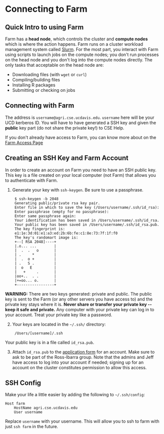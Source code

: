 # Connecting to Farm

## Quick Intro to using Farm

Farm has a **head node**, which controls the cluster and **compute
nodes** which is where the action happens. Farm runs on a cluster workload management system called
[Slurm](https://slurm.schedmd.com). For the most part, you
interact with Farm using scripts to launch jobs on the compute nodes;
you don't run processes on the head node and you don't log into the
compute nodes directly. The only tasks that acceptable on the head node are:

[todo]: <> (add a picture for better understanding)

- Downloading files (with `wget` or `curl`)
- Compiling/building files
- Installing R packages
- Submitting or checking on jobs

## Connecting with Farm

The address is `username@agri.cse.ucdavis.edu`. `username` here will
be your UCD kerberos ID. You will have to have generated a SSH key
and given the **public** key part (do not share the private key!) to
CSE Help.

If you don't already have access to Farm, you can know more about on the  [Farm Access Page](./farm_access_info.md)

[comment/question]: <> (It is not CSE help right now, what is it?)
[comment/todo]: <> (check if this link works on github as well)

## Creating an SSH Key and Farm Account


In order to create an account on Farm you need to have an SSH public key. This key is a file created on your local computer (not Farm) that allows you to authenticate with
Farm.

[comment/question]: <> (is the process same for windows/unix?)
[comment/question]: <> (maybe add that the passphrase can't be seen and is imp or something)

1. Generate your key with `ssh-keygen`. Be sure to use a passphrase.

        $ ssh-keygen -b 2048
        Generating public/private rsa key pair.
        Enter file in which to save the key (/Users/username/.ssh/id_rsa):
        Enter passphrase (empty for no passphrase):
        Enter same passphrase again:
        Your identification has been saved in /Users/username/.ssh/id_rsa.
        Your public key has been saved in /Users/username/.ssh/id_rsa.pub.
        The key fingerprint is:
        e1:1e:3d:01:e1:a3:ed:2b:6b:fe:c1:8e:73:7f:1f:f0 
        The key's randomart image is:
        +--[ RSA 2048]----+
        |.o... ...        |
        |  .  .   o       |
        | .     *         |
        |  .  o +         |
        | .   S .         |
        |  o   E          |
        |   +     .       |
        |oo+..  . .       |
        |+=oo... o.       |
        +-----------------+

**WARNING:** There are two keys generated: private and public. The
  public key is sent to the Farm (or any other servers you have access
  to) and the private key stays where it is. **Never share or transfer
  your private key -- keep it safe and private.** Any computer with
  your private key can log in to your account. Treat your private key
  like a password.

2. Your keys are located in the `~/.ssh/` directory:

        /Users/[username]/.ssh

[comment/question]: <> (might be different if the user chooses a different folder?)

Your public key is in a file called `id_rsa.pub`. 

3. Attach `id_rsa.pub` to the [application form](http://wiki.cse.ucdavis.edu/cgi-bin/index2.pl) for an account. Make sure to ask to be part of the Ross-Ibarra group. Note that the admins and Jeff have access to log into your account if needed; signing up for an account on the cluster constitutes permission to allow this access.

[comment/question]: <> (who is jeff annd this info  might not be relevant/change)

## SSH Config

Make your life a little easier by adding the following to `~/.ssh/config`:

    Host farm
        HostName agri.cse.ucdavis.edu
        User username

Replace `username` with your username. This will allow you to ssh to
farm with just `ssh farm` in the future.